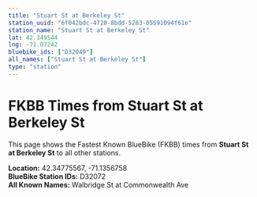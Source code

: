 ```yaml
---
title: "Stuart St at Berkeley St"
station_uuid: "6f042bdc-4728-8bdd-5283-05591094f61e"
station_name: "Stuart St at Berkeley St"
lat: 42.349544
lng: -71.07242
bluebike_ids: ["D32049"]
all_names: ["Stuart St at Berkeley St"]
type: "station"
---
```


# FKBB Times from Stuart St at Berkeley St

This page shows the Fastest Known BlueBike (FKBB) times from **Stuart St at Berkeley St** to all other stations.

**Location:** 42.34775567, -71.1356758  
**BlueBike Station IDs:** D32072  
**All Known Names:** Walbridge St at Commonwealth Ave

